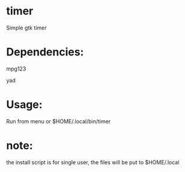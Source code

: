# timer

Simple gtk timer

# Dependencies:

  mpg123
  
  yad
  
# Usage:

  Run from menu or $HOME/.local/bin/timer
  
# note:
  the install script is for single user, the files will be put to $HOME/.local
